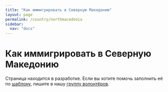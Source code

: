 ```yaml
---
title: "Как иммигрировать в Северную Македонию"
layout: page
permalink: /country/northmacedonia
sidebar:
  nav: "docs"
---
```


# Как иммигрировать в Северную Македонию

Страница находится в разработке. Если вы хотите помочь заполнить её по [шаблону](/template), пишите в нашу [группу волонтёров](https://t.me/+FHi3FnJaoWJkMDAx).
